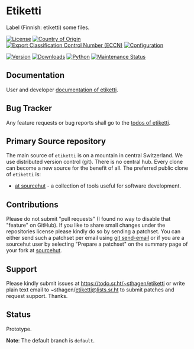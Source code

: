 # Etiketti

Label (Finnish: etiketti) some files.

[![License](https://git.sr.ht/~sthagen/etiketti/blob/default/docs/badges/license-spdx-mpl-2-0-neutral.svg)](https://git.sr.ht/~sthagen/etiketti/tree/default/item/LICENSE)
[![Country of Origin](https://git.sr.ht/~sthagen/etiketti/blob/default/docs/badges/country-of-origin-name-switzerland-neutral.svg)](https://git.sr.ht/~sthagen/etiketti/tree/default/item/COUNTRY-OF-ORIGIN)
[![Export Classification Control Number (ECCN)](https://git.sr.ht/~sthagen/etiketti/blob/default/docs/badges/export-control-classification-number_eccn-ear99-neutral.svg)](https://git.sr.ht/~sthagen/etiketti/tree/default/item/EXPORT-CONTROL-CLASSIFICATION-NUMBER)
[![Configuration](https://git.sr.ht/~sthagen/etiketti/blob/default/docs/badges/configuration-sbom.svg)](https://git.sr.ht/~sthagen/etiketti/tree/default/item/docs/third-party/README.md)

[![Version](https://git.sr.ht/~sthagen/etiketti/blob/default/docs/badges/latest-release.svg)](https://pypi.python.org/pypi/etiketti/)
[![Downloads](https://git.sr.ht/~sthagen/etiketti/blob/default/docs/badges/downloads-per-month.svg)](https://pepy.tech/project/etiketti)
[![Python](https://git.sr.ht/~sthagen/etiketti/blob/default/docs/badges/python-versions.svg)](https://pypi.python.org/pypi/etiketti/)
[![Maintenance Status](https://git.sr.ht/~sthagen/etiketti/blob/default/docs/badges/commits-per-year.svg)](https://git.sr.ht/~sthagen/etiketti/log)

## Documentation

User and developer [documentation of etiketti](https://codes.dilettant.life/docs/etiketti).

## Bug Tracker

Any feature requests or bug reports shall go to the [todos of etiketti](https://todo.sr.ht/~sthagen/etiketti).

## Primary Source repository

The main source of `etiketti` is on a mountain in central Switzerland.
We use distributed version control (git).
There is no central hub.
Every clone can become a new source for the benefit of all.
The preferred public clone of `etiketti` is:

* [at sourcehut](https://git.sr.ht/~sthagen/etiketti) - a collection of tools useful for software development.

## Contributions

Please do not submit "pull requests" (I found no way to disable that "feature" on GitHub).
If you like to share small changes under the repositories license please kindly do so by sending a patchset.
You can either send such a patchset per email using [git send-email](https://git-send-email.io) or 
if you are a sourcehut user by selecting "Prepare a patchset" on the summary page of your fork at [sourcehut](https://git.sr.ht/).

## Support

Please kindly submit issues at https://todo.sr.ht/~sthagen/etiketti or write plain text email to ~sthagen/etiketti@lists.sr.ht to submit patches and request support. Thanks.

## Status

Prototype.

**Note**: The default branch is `default`.
